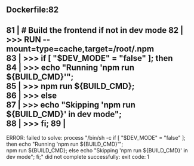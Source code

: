 Dockerfile:82
--------------------
  81 |     # Build the frontend if not in dev mode
  82 | >>> RUN --mount=type=cache,target=/root/.npm \
  83 | >>>     if [ "$DEV_MODE" = "false" ]; then \
  84 | >>>         echo "Running 'npm run ${BUILD_CMD}'"; \
  85 | >>>         npm run ${BUILD_CMD}; \
  86 | >>>     else \
  87 | >>>         echo "Skipping 'npm run ${BUILD_CMD}' in dev mode"; \
  88 | >>>     fi;
  89 |
--------------------
ERROR: failed to solve: process "/bin/sh -c if [ \"$DEV_MODE\" = \"false\" ]; then         echo \"Running 'npm run ${BUILD_CMD}'\";         
npm run ${BUILD_CMD};     else         echo \"Skipping 'npm run ${BUILD_CMD}' in dev mode\";     fi;" did not complete successfully: exit code: 1
